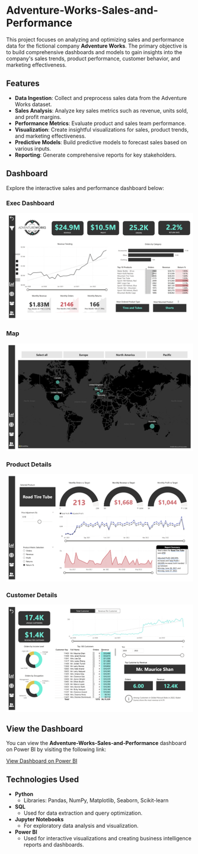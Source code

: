 # Adventure-Works-Sales-and-Performance

This project focuses on analyzing and optimizing sales and performance data for the fictional company **Adventure Works**. The primary objective is to build comprehensive dashboards and models to gain insights into the company's sales trends, product performance, customer behavior, and marketing effectiveness.

## Features

- **Data Ingestion**: Collect and preprocess sales data from the Adventure Works dataset.
- **Sales Analysis**: Analyze key sales metrics such as revenue, units sold, and profit margins.
- **Performance Metrics**: Evaluate product and sales team performance.
- **Visualization**: Create insightful visualizations for sales, product trends, and marketing effectiveness.
- **Predictive Models**: Build predictive models to forecast sales based on various inputs.
- **Reporting**: Generate comprehensive reports for key stakeholders.

## Dashboard

Explore the interactive sales and performance dashboard below:

### Exec Dashboard
![Exec Dashboard](https://github.com/SakshamJain9999/Adventure-Works-Sales-and-Performance/blob/main/Dashboard/DashBoard%20Page%201.png)

### Map
![Map](https://github.com/SakshamJain9999/Adventure-Works-Sales-and-Performance/blob/main/Dashboard/DashBoard%20Page%202.png)

### Product Details
![Product Details](https://github.com/SakshamJain9999/Adventure-Works-Sales-and-Performance/blob/main/Dashboard/DashBoard%20Page%203.png)

### Customer Details
![Customer Details](https://github.com/SakshamJain9999/Adventure-Works-Sales-and-Performance/blob/main/Dashboard/DashBoard%20Page%204.png)

## View the Dashboard
You can view the **Adventure-Works-Sales-and-Performance** dashboard on Power BI by visiting the following link:

[View Dashboard on Power BI](https://www.novypro.com/create_project/adventure-works-sales-and-performance-dashboard-on-power-bi-3)

## Technologies Used

- **Python**  
  - Libraries: Pandas, NumPy, Matplotlib, Seaborn, Scikit-learn
- **SQL**  
  - Used for data extraction and query optimization.
- **Jupyter Notebooks**  
  - For exploratory data analysis and visualization.
- **Power BI**  
  - Used for interactive visualizations and creating business intelligence reports and dashboards.
  
